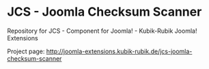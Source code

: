 JCS - Joomla Checksum Scanner
===========================

Repository for JCS - Component for Joomla! - Kubik-Rubik Joomla! Extensions 

Project page: http://joomla-extensions.kubik-rubik.de/jcs-joomla-checksum-scanner
